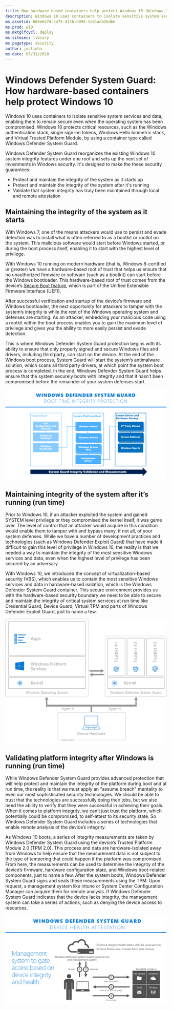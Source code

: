 ```yaml
---
title: How hardware-based containers help protect Windows 10 (Windows 10)
description: Windows 10 uses containers to isolate sensitive system services and data, enabling them to remain secure even when the operating system has been compromised.
ms.assetid: 8d6e0474-c475-411b-b095-1c61adb2bdbb
ms.prod: w10
ms.mktglfcycl: deploy
ms.sitesec: library
ms.pagetype: security
author: justinha
ms.date: 07/31/2018
---
```


# Windows Defender System Guard: How hardware-based containers help protect Windows 10

Windows 10 uses containers to isolate sensitive system services and data, enabling them to remain secure even when the operating system has been compromised. 
Windows 10 protects critical resources, such as the Windows authentication stack, single sign-on tokens, Windows Hello biometric stack, and Virtual Trusted Platform Module, by using a container type called Windows Defender System Guard. 

Windows Defender System Guard reorganizes the existing Windows 10 system integrity features under one roof and sets up the next set of investments in Windows security. It's designed to make the these security guarantees:

- Protect and maintain the integrity of the system as it starts up
- Protect and maintain the integrity of the system after it's running
- Validate that system integrity has truly been maintained through local and remote attestation

## Maintaining the integrity of the system as it starts

With Windows 7, one of the means attackers would use to persist and evade detection was to install what is often referred to as a bootkit or rootkit on the system. This malicious software would start before Windows started, or during the boot process itself, enabling it to start with the highest level of privilege.

With Windows 10 running on modern hardware (that is, Windows 8-certified or greater) we have a hardware-based root of trust that helps us ensure that no unauthorized firmware or software (such as a bootkit) can start before the Windows bootloader. This hardware-based root of trust comes from the device’s [Secure Boot feature](https://docs.microsoft.com/previous-versions/windows/it-pro/windows-8.1-and-8/hh824987), which is part of the Unified Extensible Firmware Interface (UEFI). 

After successful verification and startup of the device’s firmware and Windows bootloader, the next opportunity for attackers to tamper with the system’s integrity is while the rest of the Windows operating system and defenses are starting. As an attacker, embedding your malicious code using a rootkit within the boot process enables you to gain the maximum level of privilege and gives you the ability to more easily persist and evade detection. 

This is where Windows Defender System Guard protection begins with its ability to ensure that only properly signed and secure Windows files and drivers, including third party, can start on the device. At the end of the Windows boot process, System Guard will start the system’s antimalware solution, which scans all third party drivers, at which point the system boot process is completed. In the end, Windows Defender System Guard helps ensure that the system securely boots with integrity and that it hasn’t been compromised before the remainder of your system defenses start.

![Boot time integrity](../hardware-protection/images/windows-defender-system-guard-boot-time-integrity.png)

## Maintaining integrity of the system after it’s running (run time)

Prior to Windows 10, if an attacker exploited the system and gained SYSTEM level privilege or they compromised the kernel itself, it was game over. The level of control that an attacker would acquire in this condition would enable them to tamper with and bypass many, if not all, of your system defenses. While we have a number of development practices and technologies (such as Windows Defender Exploit Guard) that have made it difficult to gain this level of privilege in Windows 10, the reality is that we needed a way to maintain the integrity of the most sensitive Windows services and data, even when the highest level of privilege has been secured by an adversary.

With Windows 10, we introduced the concept of virtualization-based security (VBS), which enables us to contain the most sensitive Windows services and data in hardware-based isolation, which is the Windows Defender System Guard container. This secure environment provides us with the hardware-based security boundary we need to be able to secure and maintain the integrity of critical system services at run time like Credential Guard, Device Guard, Virtual TPM and parts of Windows Defender Exploit Guard, just to name a few.

![Windows Defender System Guard](images/windows-defender-system-guard.png) 

## Validating platform integrity after Windows is running (run time)

While Windows Defender System Guard provides advanced protection that will help protect and maintain the integrity of the platform during boot and at run time, the reality is that we must apply an "assume breach" mentality to even our most sophisticated security technologies. We should be able to trust that the technologies are successfully doing their jobs, but we also need the ability to verify that they were successful in achieving their goals. When it comes to platform integrity, we can’t just trust the platform, which potentially could be compromised, to self-attest to its security state. So Windows Defender System Guard includes a series of technologies that enable remote analysis of the device’s integrity.

As Windows 10 boots, a series of integrity measurements are taken by Windows Defender System Guard using the device’s Trusted Platform Module 2.0 (TPM 2.0). This process and data are hardware-isolated away from Windows to help ensure that the measurement data is not subject to the type of tampering that could happen if the platform was compromised. From here, the measurements can be used to determine the integrity of the device’s firmware, hardware configuration state, and Windows boot-related components, just to name a few. After the system boots, Windows Defender System Guard signs and seals these measurements using the TPM. Upon request, a management system like Intune or System Center Configuration Manager can acquire them for remote analysis. If Windows Defender System Guard indicates that the device lacks integrity, the management system can take a series of actions, such as denying the device access to resources.

![Windows Defender System Guard](../hardware-protection/images/windows-defender-system-guard-validate-system-integrity.png)